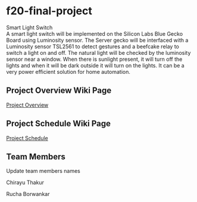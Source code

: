 # f20-final-project
Smart Light Switch  
A smart light switch will be implemented on the Silicon Labs Blue Gecko Board using Luminosity sensor. The Server gecko will be interfaced with a Luminosity sensor TSL2561 to detect gestures and a beefcake relay to switch a light on and off. The natural light will be checked by the luminosity sensor near a window. When there is sunlight present, it will turn off the lights and when it will be dark outside it will turn on the lights. It can be a very power efficient solution for home automation.

## Project Overview Wiki Page
[Project Overview](https://github.com/CU-ECEN-5823/ecen5823-courseproject-chth2844/wiki/Project-Overview)


## Project Schedule Wiki Page
[Project Schedule](https://github.com/CU-ECEN-5823/ecen5823-courseproject-chth2844/wiki/Project-Schedule)

## Team Members
Update team members names

Chirayu Thakur

Rucha Borwankar


